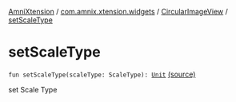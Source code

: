 [AmniXtension](../../index.md) / [com.amnix.xtension.widgets](../index.md) / [CircularImageView](index.md) / [setScaleType](./set-scale-type.md)

# setScaleType

`fun setScaleType(scaleType: ScaleType): `[`Unit`](https://kotlinlang.org/api/latest/jvm/stdlib/kotlin/-unit/index.html) [(source)](https://github.com/AmniX/AmniXTension/tree/master/AmniXtension/src/main/java/com/amnix/xtension/widgets/CircularImageView.kt#L179)

set Scale Type

